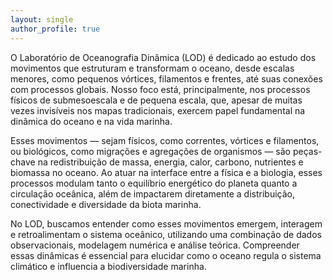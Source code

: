 ```yaml
---
layout: single
author_profile: true
---
```


O Laboratório de Oceanografia Dinâmica (LOD) é dedicado ao estudo dos movimentos que estruturam e transformam o oceano, desde escalas menores, como pequenos vórtices, filamentos e frentes, até suas conexões com processos globais. Nosso foco está, principalmente, nos processos físicos de submesoescala e de pequena escala, que, apesar de muitas vezes invisíveis nos mapas tradicionais, exercem papel fundamental na dinâmica do oceano e na vida marinha.

Esses movimentos — sejam físicos, como correntes, vórtices e filamentos, ou biológicos, como migrações e agregações de organismos — são peças-chave na redistribuição de massa, energia, calor, carbono, nutrientes e biomassa no oceano. Ao atuar na interface entre a física e a biologia, esses processos modulam tanto o equilíbrio energético do planeta quanto a circulação oceânica, além de impactarem diretamente a distribuição, conectividade e diversidade da biota marinha.

No LOD, buscamos entender como esses movimentos emergem, interagem e retroalimentam o sistema oceânico, utilizando uma combinação de dados observacionais, modelagem numérica e análise teórica. Compreender essas dinâmicas é essencial para elucidar como o oceano regula o sistema climático e influencia a biodiversidade marinha.
